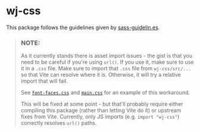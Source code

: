 # wj-css

This package follows the guidelines given by [sass-guidelin.es](https://sass-guidelin.es).

> ### NOTE:
> As it currently stands there is asset import issues - the gist is that you need to
> be careful if you're using `url()`. If you use it, make sure to use it in a `.css` file.
> Make sure to import that `.css` file from `wj-css/src/...` so that Vite can resolve
> where it is. Otherwise, it will try a relative import that will fail.
>
> See [`font-faces.css`](src/font-faces.css) and [`main.css`](src/main.scss) for an
> example of this workaround.
>
> This will be fixed at some point - but that'll probably require either compiling
> this package (rather than letting Vite do it) or upstream fixes from Vite.
> Currently, only JS imports (e.g. `import "wj-css"`) correctly resolves `url()` paths.
